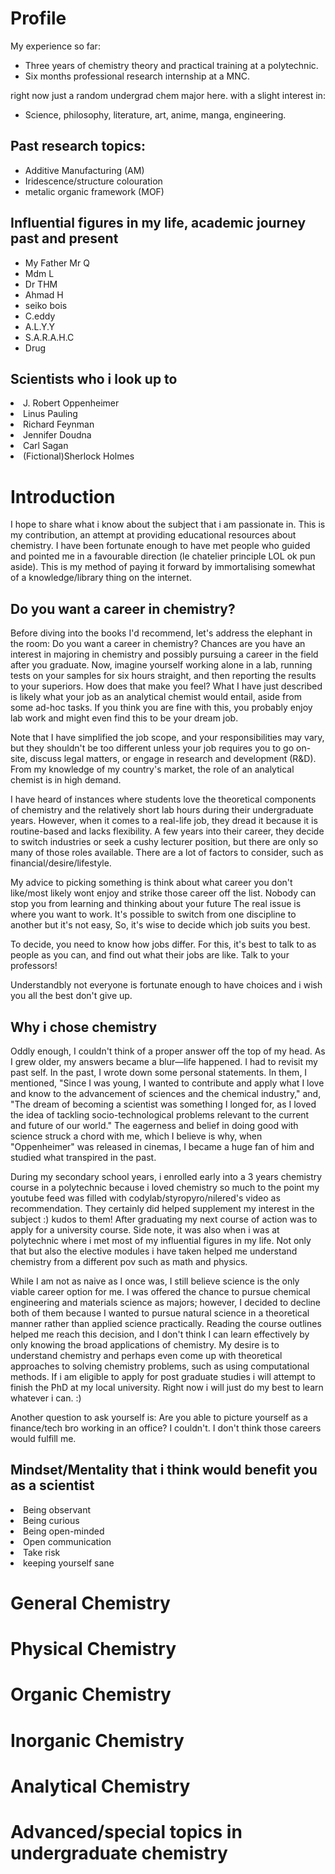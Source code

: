 <html>


<h1>
     Profile
</h1>

My experience so far:
<ul>
     <li> Three years of chemistry theory and practical training at a polytechnic. </li>
     <li> Six months professional research internship at a MNC.</li>
</ul>
right now just a random undergrad chem major here. with a slight interest in:
<ul>
    <li> Science, philosophy, literature, art, anime, manga, engineering. </li>
</ul>

<h2>    
    Past research topics:
</h2>
<ul>
    <li>Additive Manufacturing (AM)</li>
    <li>Iridescence/structure colouration</li>
    <li>metalic organic framework (MOF)</li>
</ul>


<h2>
Influential figures in my life, academic journey past and present
</h2>
<ul>
     <li>My Father Mr Q</li>
     <li>Mdm L</li>
    <li>Dr THM</li>
    <li>Ahmad H</li>
    <li>seiko bois</li>
    <li>C.eddy</li>
    <li>A.L.Y.Y</li>
    <li>S.A.R.A.H.C</li>
     <li>Drug</li>
     
  </ul>
<h2>
Scientists who i look up to
</h2>
 <li>J. Robert Oppenheimer</li>
    <li>Linus Pauling</li>
    <li>Richard Feynman</li>
    <li>Jennifer Doudna</li>
    <li>Carl Sagan</li>
    <li>(Fictional)Sherlock Holmes</li>

<h1>
    Introduction
</h1>
<p> 
I hope to share what i know about the subject that i am passionate in. This is my contribution, an attempt at providing educational resources about chemistry. I have been fortunate enough to have met people who guided and pointed me in a favourable direction (le chatelier principle LOL ok pun aside). This is my method of paying it forward by immortalising somewhat of a knowledge/library thing on the internet. 

<h2>
   Do you want a career in chemistry? 
</h2>
<p>
  Before diving into the books I'd recommend, let's address the elephant in the room: Do you want a career in chemistry? Chances are you have an interest in majoring in chemistry and possibly pursuing a career in the field after you graduate. Now, imagine yourself working alone in a lab, running tests on your samples for six hours straight, and then reporting the results to your superiors. How does that make you feel? What I have just described is likely what your job as an analytical chemist would entail, aside from some ad-hoc tasks. If you think you are fine with this, you probably enjoy lab work and might even find this to be your dream job. 
</p>
<p>
Note that I have simplified the job scope, and your responsibilities may vary, but they shouldn't be too different unless your job requires you to go on-site, discuss legal matters, or engage in research and development (R&D). From my knowledge of my country's market, the role of an analytical chemist is in high demand.
</p>
<p>
I have heard of instances where students love the theoretical components of chemistry and the relatively short lab hours during their undergraduate years. However, when it comes to a real-life job, they dread it because it is routine-based and lacks flexibility. A few years into their career, they decide to switch industries or seek a cushy lecturer position, but there are only so many of those roles available. There are a lot of factors to consider, such as financial/desire/lifestyle. 
<p>
     My advice to picking something is think about what career you don't like/most likely wont enjoy and strike those career off the list. Nobody can stop you from learning and thinking about your future 
     The real issue is where you want to work. It's possible to switch from one discipline to another but it's not easy, So, it's wise to decide which job suits you best.
</p>
<p>
To decide, you need to know how jobs differ. For this, it's best to talk to as people as you can, and find out what their jobs are like. Talk to your professors!
</p>
<p>
     Understandbly not everyone is fortunate enough to have choices and i wish you all the best don't give up.
</p>
</p>
<h2>
   Why i chose chemistry
</h2>
<p>
     Oddly enough, I couldn't think of a proper answer off the top of my head. As I grew older, my answers became a blur—life happened. I had to revisit my past self. In the past, I wrote down some personal statements. In them, I 
     mentioned, "Since I was young, I wanted to contribute and apply what I love and know to the advancement of sciences and the chemical industry," and, "The dream of becoming a scientist was something I longed for, as I loved the idea of
     tackling socio-technological problems relevant to the current and future of our world." The eagerness and belief in doing good with science struck a chord with me, which I believe is why, when "Oppenheimer" was released in cinemas, I
     became a huge fan of him and studied what transpired in the past. 
     </p>
<p>
     During my secondary school years, i enrolled early into a 3 years chemistry course in a polytechnic because i loved chemistry so much to the point my youtube feed was filled with codylab/styropyro/nilered's video as recommendation.
     They certainly did helped supplement my interest in the subject :) kudos to them! After graduating my next course of action was to apply for a university course. Side note, it was also when i was at polytechnic where i met most of my influential figures in my life. Not only that but also the elective modules i have taken helped me understand chemistry from a different pov such as math and physics.
</p>
<p>
     While I am not as naive as I once was, I still believe science is the only viable career option for me. I was offered the chance to pursue chemical engineering and materials science as majors; however, I decided to decline both of 
     them because I wanted to pursue natural science in a theoretical manner rather than applied science practically. Reading the course outlines helped me reach this decision, and I don't think I can learn effectively by only knowing the 
     broad applications of chemistry. My desire is to understand chemistry and perhaps even come up with theoretical approaches to solving chemistry problems, such as using computational methods. If i am eligible to apply for post graduate studies i will attempt to finish the PhD at my local university. Right now i will just do my best to learn whatever i can. :) 
</p>
<p>
     Another question to ask yourself is: Are you able to picture yourself as a finance/tech bro working in an office? I couldn't. I don't think those careers would fulfill me.
</p>
<h2>
   Mindset/Mentality that i think would benefit you as a scientist 
</h2>
     <li>Being observant</li>
     <li>Being curious</li>
     <li>Being open-minded</li>
     <li>Open communication</li>
     <li>Take risk</li>
     <li>keeping yourself sane</li>


<h1>
General Chemistry
</h1>

<h1>
Physical Chemistry
</h1>
<h1>
Organic Chemistry
</h1>
<h1>
Inorganic Chemistry
</h1>
<h1>
Analytical Chemistry
</h1>
<h1>
Advanced/special topics in undergraduate chemistry
</h1>

